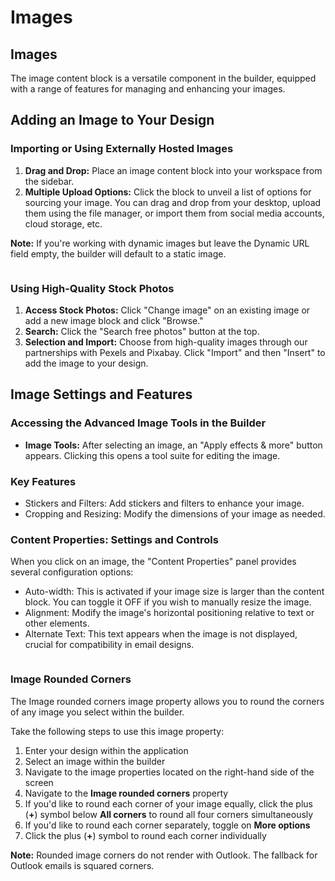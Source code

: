# Images

## Images

The image content block is a versatile component in the builder, equipped with a range of features for managing and enhancing your images.&#x20;

## Adding an Image to Your Design

### **Importing or Using Externally Hosted Images**

1. **Drag and Drop:** Place an image content block into your workspace from the sidebar.
2. **Multiple Upload Options:** Click the block to unveil a list of options for sourcing your image. You can drag and drop from your desktop, upload them using the file manager, or import them from social media accounts, cloud storage, etc.

**Note:** If you're working with dynamic images but leave the Dynamic URL field empty, the builder will default to a static image.

<figure><img src="https://lh7-eu.googleusercontent.com/6umIQDn-_OJxY05dh385o5NIOo4kJ6L0AGDnNl3w1Z6HTJjogt0MbA948by_Z1ESBXI6LygvSld5qG7FYs35t7PC0AbzdhMH4UZaBUiSl2YwbeiIsxSyOva7Cqi93ZCd_eTxpJAdxYaozR4dU_ljBL8" alt=""><figcaption></figcaption></figure>

### **Using High-Quality Stock Photos**

1. **Access Stock Photos:** Click "Change image" on an existing image or add a new image block and click "Browse."
2. **Search:** Click the "Search free photos" button at the top.
3. **Selection and Import:** Choose from high-quality images through our partnerships with Pexels and Pixabay. Click "Import" and then "Insert" to add the image to your design.

## Image Settings and Features

### **Accessing the Advanced Image Tools in the Builder**

* **Image Tools:** After selecting an image, an "Apply effects & more" button appears. Clicking this opens a tool suite for editing the image.

### **Key Features**

* Stickers and Filters: Add stickers and filters to enhance your image.
* Cropping and Resizing: Modify the dimensions of your image as needed.

### **Content Properties: Settings and Controls**

When you click on an image, the "Content Properties" panel provides several configuration options:

* Auto-width: This is activated if your image size is larger than the content block. You can toggle it OFF if you wish to manually resize the image.
* Alignment: Modify the image's horizontal positioning relative to text or other elements.
* Alternate Text: This text appears when the image is not displayed, crucial for compatibility in email designs.

<figure><img src="https://lh7-eu.googleusercontent.com/qJ1hETZJzSOmxVBeMFcworPASAYfXwn4eL-0p-QUIHSpS64ButMuuA7UIhP1GRNV9BZiH407cDuS90MOV3R5Yxu_ddZAqO9iwaEmv_InHTa-eHzbro8W3K6p37O2ctpkSIhqzk-U2g1UGcYU7KFPBj8" alt=""><figcaption></figcaption></figure>

### Image Rounded Corners

The Image rounded corners image property allows you to round the corners of any image you select within the builder.

Take the following steps to use this image property:

1. Enter your design within the application
2. Select an image within the builder
3. Navigate to the image properties located on the right-hand side of the screen
4. Navigate to the **Image rounded corners** property
5. If you'd like to round each corner of your image equally, click the plus (**+**) symbol below **All corners** to round all four corners simultaneously&#x20;
6. If you'd like to round each corner separately, toggle on **More options**
7. Click the plus (**+**) symbol to round each corner individually

**Note:** Rounded image corners do not render with Outlook. The fallback for Outlook emails is squared corners.
